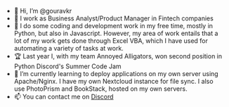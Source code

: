 - 👋 Hi, I’m @gouravkr
- :bank: I work as Business Analyst/Product Manager in Fintech companies
- 👀 I do some coding and development work in my free time, mostly in Python, but also in Javascript. However, my area of work entails that a lot of my work gets done through Excel VBA, which I have used for automating a variety of tasks at work.
- :trophy: Last year I, with my team Annoyed Alligators, won second position in Python Discord's Summer Code Jam
- 🌱 I’m currently learning to deploy applications on my own server using Apache/Nginx. I have my own Nextcloud instance for file sync. I also use PhotoPrism and BookStack, hosted on my own servers.
- 📫 You can contact me on [Discord](https://discord.com/users/708686030907244594)

<!---
gouravkr/gouravkr is a ✨ special ✨ repository because its `README.md` (this file) appears on your GitHub profile.
You can click the Preview link to take a look at your changes.
--->
